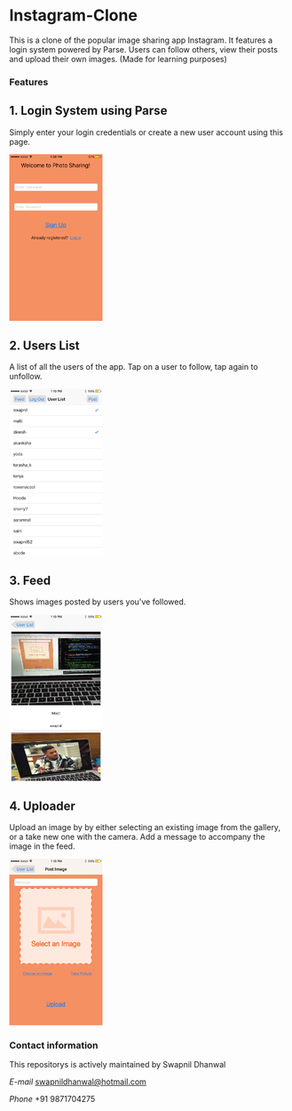 # Instagram-Clone
This is a clone of the popular image sharing app Instagram. It features a login system powered by Parse.
Users can follow others, view their posts and upload their own images. (Made for learning purposes)

### Features
## 1. Login System using Parse
Simply enter your login credentials or create a new user account using this page.

<img src="https://raw.githubusercontent.com/Swapnil52/Instagram-Clone/master/ParseStarterProject/login.PNG" height=300>

## 2. Users List
A list of all the users of the app. Tap on a user to follow, tap again to unfollow. 

<img src="https://raw.githubusercontent.com/Swapnil52/Instagram-Clone/master/ParseStarterProject/userList.PNG" height=300>

## 3. Feed
Shows images posted by users you've followed. 

<img src="https://raw.githubusercontent.com/Swapnil52/Instagram-Clone/master/ParseStarterProject/images.PNG" height=300>

## 4. Uploader
Upload an image by by either selecting an existing image from the gallery, or a take new one with the camera. Add a message to accompany the image in the feed.

<img src="https://raw.githubusercontent.com/Swapnil52/Instagram-Clone/master/ParseStarterProject/upload.PNG" height=300>

### Contact information
This repositorys is actively maintained by Swapnil Dhanwal

*E-mail* swapnildhanwal@hotmail.com

*Phone* +91 9871704275
